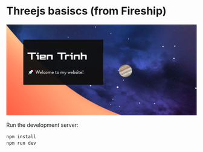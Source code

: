 # Threejs basiscs (from Fireship)

![Screenshot](./screenshot.png)

Run the development server:

```bash
npm install
npm run dev
```
